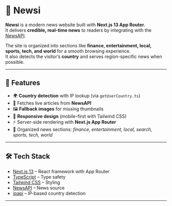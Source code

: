 # 📰 Newsi

**Newsi** is a modern news website built with **Next.js 13 App Router**.  
It delivers **credible, real-time news** to readers by integrating with the [NewsAPI](https://newsapi.org/).  

The site is organized into sections like **finance, entertainment, local, sports, tech, and world** for a smooth browsing experience.  
It also detects the visitor’s **country**  and serves region-specific news when possible.

---

## 🚀 Features

- 🌍 **Country detection** with IP lookup (via `getUserCountry.ts`)
- 📰 Fetches live articles from **NewsAPI**
- 🖼️ **Fallback images** for missing thumbnails
- 📱 **Responsive design** (mobile-first with Tailwind CSS)
- ⚡ Server-side rendering with **Next.js App Router**
- 📂 Organized news sections: *finance, entertainment, local, search, sports, tech, world*

---

## 🛠️ Tech Stack

- [Next.js 13](https://nextjs.org/) – React framework with App Router
- [TypeScript](https://www.typescriptlang.org/) – Type safety
- [Tailwind CSS](https://tailwindcss.com/) – Styling
- [NewsAPI](https://newsapi.org/) – News source
- [ipapi](https://ipapi.co/) – IP-based country detection

---

